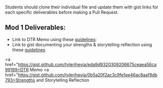 Students should clone their individual file and update them with gist links for each specific deliverables before making a Pull Request. 

## Mod 1 Deliverables:
* Link to DTR Memo using these [guidelines](https://github.com/turingschool/career-development-curriculum/blob/master/module_one/dtr_guidelines_memo.md):
* Link to gist documenting your strengths & storytelling reflection using these [guidelines](https://github.com/turingschool/career-development-curriculum/blob/master/module_one/strengths_storytelling_reflection.md)

<a href="https://gist.github.com/tylerjhevia/eda9d9320309206675ceaea56ca99189>DTR Memo</a>
<a href="https://gist.github.com/tylerjhevia/0b5a20f2ac3c9fe1ee46ac8aaf9db793>Strengths and Storytelling Reflection</a>
